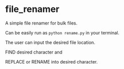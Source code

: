 # file_renamer

A simple file renamer for bulk files. 

Can be easily run as `python rename.py` in your terminal.

The user can input the desired file location.

FIND desired character and 

REPLACE or RENAME into desired character.

